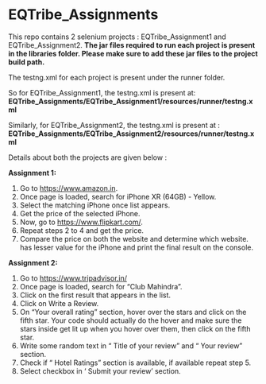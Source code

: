 # EQTribe_Assignments

This repo contains 2 selenium projects : EQTribe_Assignment1 and EQTribe_Assignment2.
**The jar files required to run each project is present in the libraries folder. 
Please make sure to add these jar files to the project build path.**

The testng.xml for each project is present under the runner folder.

So for EQTribe_Assignment1, the testng.xml is present at:
**EQTribe_Assignments/EQTribe_Assignment1/resources/runner/testng.xml**

Similarly, for EQTribe_Assignment2, the testng.xml is present at :
**EQTribe_Assignments/EQTribe_Assignment2/resources/runner/testng.xml**

Details about both the projects are given below :

**Assignment 1:**
1. Go to https://www.amazon.in.
2. Once page is loaded, search for iPhone XR (64GB) - Yellow.
3. Select the matching iPhone once list appears.
4. Get the price of the selected iPhone.
5. Now, go to https://www.flipkart.com/.
6. Repeat steps 2 to 4 and get the price.
7. Compare the price on both the website and determine which website.
has lesser value for the iPhone and print the final result on the console.

**Assignment 2:**

1. Go to https://www.tripadvisor.in/
2. Once page is loaded, search for “Club Mahindra”.
3. Click on the first result that appears in the list.
4. Click on Write a Review.
5. On “Your overall rating” section, hover over the stars and click on the fifth star. Your
code should actually do the hover and make sure the stars inside get lit up when you
hover over them, then click on the fifth star.
6. Write some random text in “ Title of your review” and “ Your review” section.
7. Check if “ Hotel Ratings” section is available, if available repeat step 5.
8. Select checkbox in ‘ Submit your review’ section.
